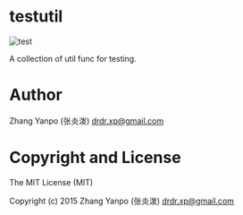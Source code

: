 # testutil

![test](https://github.com/openacid/testutil/workflows/test/badge.svg?branch=main)

A collection of util func for testing.


#   Author

Zhang Yanpo (张炎泼) <drdr.xp@gmail.com>

#   Copyright and License

The MIT License (MIT)

Copyright (c) 2015 Zhang Yanpo (张炎泼) <drdr.xp@gmail.com>
